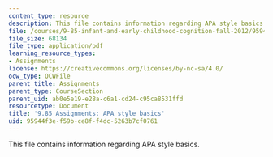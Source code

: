 ```yaml
---
content_type: resource
description: This file contains information regarding APA style basics.
file: /courses/9-85-infant-and-early-childhood-cognition-fall-2012/95944f3ef59bce8ff4dc5263b7cf0761_MIT9_85F12_apa.pdf
file_size: 68134
file_type: application/pdf
learning_resource_types:
- Assignments
license: https://creativecommons.org/licenses/by-nc-sa/4.0/
ocw_type: OCWFile
parent_title: Assignments
parent_type: CourseSection
parent_uid: ab0e5e19-e28a-c6a1-cd24-c95ca8531ffd
resourcetype: Document
title: '9.85 Assignments: APA style basics'
uid: 95944f3e-f59b-ce8f-f4dc-5263b7cf0761
---
```

This file contains information regarding APA style basics.